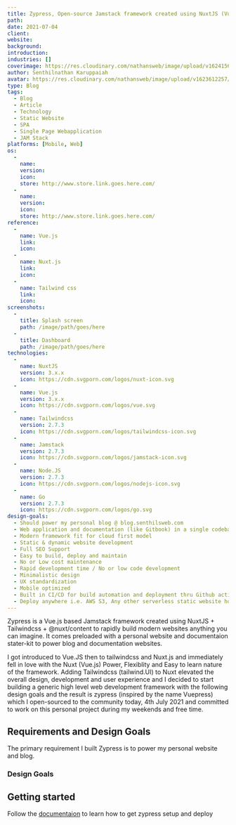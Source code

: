 ```yaml
---
title: Zypress, Open-source Jamstack framework created using NuxtJS (Vue.js) + Tailwindcss
path: 
date: 2021-07-04
client: 
website: 
background: 
introduction: 
industries: []
coverimage: https://res.cloudinary.com/nathansweb/image/upload/v1624156571/logos/logo-zypress.svg
author: Senthilnathan Karuppaiah
avatar: https://res.cloudinary.com/nathansweb/image/upload/v1623612257/profile/sk_profile_sq.png
type: Blog
tags:
  - Blog
  - Article
  - Technology
  - Static Website
  - SPA
  - Single Page Webapplication
  - JAM Stack
platforms: [Mobile, Web]
os: 
  -
    name: 
    version: 
    icon: 
    store: http://www.store.link.goes.here.com/
  -
    name: 
    version: 
    icon: 
    store: http://www.store.link.goes.here.com/
reference: 
  -
    name: Vue.js
    link: 
    icon: 
  -
    name: Nuxt.js
    link: 
    icon: 
  -
    name: Tailwind css
    link: 
    icon: 
screenshots:
  -
    title: Splash screen
    path: /image/path/goes/here
  -
    title: Dashboard
    path: /image/path/goes/here
technologies:
  -
    name: NuxtJS
    version: 3.x.x
    icon: https://cdn.svgporn.com/logos/nuxt-icon.svg
  -
    name: Vue.js
    version: 3.x.x
    icon: https://cdn.svgporn.com/logos/vue.svg
  -
    name: Tailwindcss
    version: 2.7.3
    icon: https://cdn.svgporn.com/logos/tailwindcss-icon.svg
  -
    name: Jamstack
    version: 2.7.3
    icon: https://cdn.svgporn.com/logos/jamstack-icon.svg
  -
    name: Node.JS
    version: 2.7.3
    icon: https://cdn.svgporn.com/logos/nodejs-icon.svg
  -
    name: Go
    version: 2.7.3
    icon: https://cdn.svgporn.com/logos/go.svg
design-goals:
  - Should power my personal blog @ blog.senthilsweb.com
  - Web application and documentation (like Gitbook) in a single codebase 
  - Modern framework fit for cloud first model
  - Static & dynamic website development
  - Full SEO Support
  - Easy to build, deploy and maintain 
  - No or Low cost maintenance
  - Rapid development time / No or low code development
  - Minimalistic design
  - UX standardization
  - Mobile optimized
  - Built in CI/CD for build automation and deployment thru Github action
  - Deploy anywhere i.e. AWS S3, Any other serverless static website hosting, docker, embedded and filesystem based golang binary for Mac, Windows and Linux
---
```

Zypress is a Vue.js based Jamstack framework created using NuxtJS + Tailwindcss + @nuxt/content to rapidly build modern websites anything you can imagine. It comes preloaded with a personal website and documentaion stater-kit to power blog and documentation websites.

<!--more-->


I got introduced to Vue.JS then to tailwindcss and Nuxt.js and immediately fell in love with the Nuxt (Vue.js) Power, Flexiblity and Easy to learn nature of the framework. Adding Tailwindcss (tailwind.UI) to Nuxt elevated the overall design, development and user experience and I decided to start building a generic high level web development framework with the following design goals and the result is zypress (inspired by the name Vuepress) which I open-sourced to the community today, 4th July 2021 and committed to work on this personal project during my weekends and free time.


## Requirements and Design Goals

The primary requirement I built <badge>Zypress</badge> is to power my personal website and blog.

### Design Goals

<list :items="design-goals"></list>

## Getting started

Follow the [documentaion](/docs) to learn how to get zypress setup and deploy



